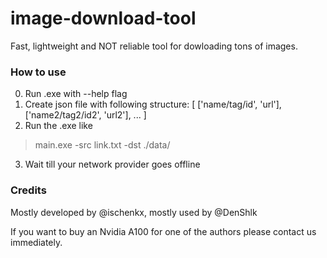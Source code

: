 # image-download-tool

Fast, lightweight and NOT reliable tool for dowloading tons of images. 

### How to use

0) Run .exe with --help flag
1) Create json file with following structure:
  [
    ['name/tag/id', 'url'],
    ['name2/tag2/id2', 'url2'],
    ...
  ]
2) Run the .exe like 
>main.exe -src link.txt -dst ./data/
3) Wait till your network provider goes offline

### Credits

Mostly developed by @ischenkx, mostly used by @DenShlk

If you want to buy an Nvidia A100 for one of the authors please contact us immediately.
